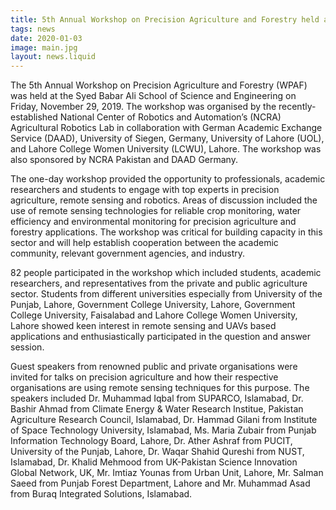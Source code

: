 ```yaml
---
title: 5th Annual Workshop on Precision Agriculture and Forestry held at LUMS
tags: news
date: 2020-01-03
image: main.jpg
layout: news.liquid
---
```


The 5th Annual Workshop on Precision Agriculture and Forestry (WPAF) was held at the Syed Babar Ali School of Science and Engineering on Friday, November 29, 2019. The workshop was organised by the recently-established National Center of Robotics and Automation’s (NCRA) Agricultural Robotics Lab in collaboration with German Academic Exchange Service (DAAD), University of Siegen, Germany, University of Lahore (UOL), and Lahore College Women University (LCWU), Lahore. The workshop was also sponsored by NCRA Pakistan and DAAD Germany.

The one-day workshop provided the opportunity to professionals, academic researchers and students to engage with top experts in precision agriculture, remote sensing and robotics. Areas of discussion included the use of remote sensing technologies for reliable crop monitoring, water efficiency and environmental monitoring for precision agriculture and forestry applications. The workshop was critical for building capacity in this sector and will help establish cooperation between the academic community, relevant government agencies, and industry.

82 people participated in the workshop which included students, academic researchers, and representatives from the private and public agriculture sector. Students from different universities especially from University of the Punjab, Lahore, Government College University, Lahore, Government College University, Faisalabad and Lahore College Women University, Lahore showed keen interest in remote sensing and UAVs based applications and enthusiastically participated in the question and answer session.

Guest speakers from renowned public and private organisations were invited for talks on precision agriculture and how their respective organisations are using remote sensing techniques for this purpose. The speakers included Dr. Muhammad Iqbal from SUPARCO, Islamabad, Dr. Bashir Ahmad from Climate Energy & Water Research Institue, Pakistan Agriculture Research Council, Islamabad, Dr. Hammad Gilani from Institute of Space Technology University, Islamabad, Ms. Maria Zubair from Punjab Information Technology Board, Lahore, Dr. Ather Ashraf from PUCIT, University of the Punjab, Lahore, Dr. Waqar Shahid Qureshi from NUST, Islamabad, Dr. Khalid Mehmood from UK-Pakistan Science Innovation Global Network, UK, Mr. Imtiaz Younas from Urban Unit, Lahore, Mr. Salman Saeed from Punjab Forest Department, Lahore and Mr. Muhammad Asad from Buraq Integrated Solutions, Islamabad.